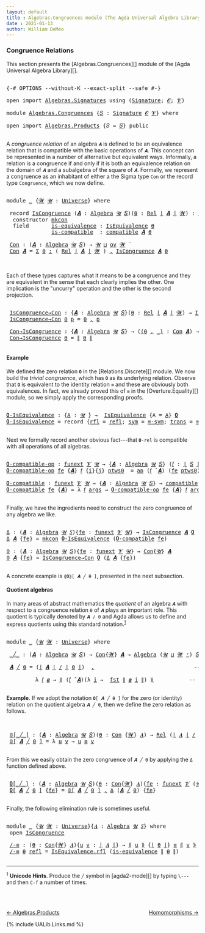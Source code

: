 ```yaml
---
layout: default
title : Algebras.Congruences module (The Agda Universal Algebra Library)
date : 2021-01-13
author: William DeMeo
---
```


### <a id="congruence-relations">Congruence Relations</a>
This section presents the [Algebras.Congruences][] module of the [Agda Universal Algebra Library][].

<pre class="Agda">

<a id="313" class="Symbol">{-#</a> <a id="317" class="Keyword">OPTIONS</a> <a id="325" class="Pragma">--without-K</a> <a id="337" class="Pragma">--exact-split</a> <a id="351" class="Pragma">--safe</a> <a id="358" class="Symbol">#-}</a>

<a id="363" class="Keyword">open</a> <a id="368" class="Keyword">import</a> <a id="375" href="Algebras.Signatures.html" class="Module">Algebras.Signatures</a> <a id="395" class="Keyword">using</a> <a id="401" class="Symbol">(</a><a id="402" href="Algebras.Signatures.html#626" class="Function">Signature</a><a id="411" class="Symbol">;</a> <a id="413" href="Overture.Preliminaries.html#8157" class="Generalizable">𝓞</a><a id="414" class="Symbol">;</a> <a id="416" href="Universes.html#262" class="Generalizable">𝓥</a><a id="417" class="Symbol">)</a>

<a id="420" class="Keyword">module</a> <a id="427" href="Algebras.Congruences.html" class="Module">Algebras.Congruences</a> <a id="448" class="Symbol">{</a><a id="449" href="Algebras.Congruences.html#449" class="Bound">𝑆</a> <a id="451" class="Symbol">:</a> <a id="453" href="Algebras.Signatures.html#626" class="Function">Signature</a> <a id="463" href="Overture.Preliminaries.html#8157" class="Generalizable">𝓞</a> <a id="465" href="Universes.html#262" class="Generalizable">𝓥</a><a id="466" class="Symbol">}</a> <a id="468" class="Keyword">where</a>

<a id="475" class="Keyword">open</a> <a id="480" class="Keyword">import</a> <a id="487" href="Algebras.Products.html" class="Module">Algebras.Products</a> <a id="505" class="Symbol">{</a><a id="506" class="Argument">𝑆</a> <a id="508" class="Symbol">=</a> <a id="510" href="Algebras.Congruences.html#449" class="Bound">𝑆</a><a id="511" class="Symbol">}</a> <a id="513" class="Keyword">public</a>

</pre>

A *congruence relation* of an algebra `𝑨` is defined to be an equivalence relation that is compatible with the basic operations of `𝑨`.  This concept can be represented in a number of alternative but equivalent ways.  Informally, a relation is a congruence if and only if it is both an equivalence relation on the domain of `𝑨` and a subalgebra of the square of `𝑨`.  Formally, we represent a congruence as an inhabitant of either a the Sigma type `Con` or the record type `Congruence`, which we now define.

<pre class="Agda">

<a id="1056" class="Keyword">module</a> <a id="1063" href="Algebras.Congruences.html#1063" class="Module">_</a> <a id="1065" class="Symbol">{</a><a id="1066" href="Algebras.Congruences.html#1066" class="Bound">𝓦</a> <a id="1068" href="Algebras.Congruences.html#1068" class="Bound">𝓤</a> <a id="1070" class="Symbol">:</a> <a id="1072" href="Universes.html#205" class="Function">Universe</a><a id="1080" class="Symbol">}</a> <a id="1082" class="Keyword">where</a>

 <a id="1090" class="Keyword">record</a> <a id="1097" href="Algebras.Congruences.html#1097" class="Record">IsCongruence</a> <a id="1110" class="Symbol">(</a><a id="1111" href="Algebras.Congruences.html#1111" class="Bound">𝑨</a> <a id="1113" class="Symbol">:</a> <a id="1115" href="Algebras.Algebras.html#844" class="Function">Algebra</a> <a id="1123" href="Algebras.Congruences.html#1068" class="Bound">𝓤</a> <a id="1125" href="Algebras.Congruences.html#449" class="Bound">𝑆</a><a id="1126" class="Symbol">)(</a><a id="1128" href="Algebras.Congruences.html#1128" class="Bound">θ</a> <a id="1130" class="Symbol">:</a> <a id="1132" href="Relations.Discrete.html#4335" class="Function">Rel</a> <a id="1136" href="Overture.Preliminaries.html#13832" class="Function Operator">∣</a> <a id="1138" href="Algebras.Congruences.html#1111" class="Bound">𝑨</a> <a id="1140" href="Overture.Preliminaries.html#13832" class="Function Operator">∣</a> <a id="1142" href="Algebras.Congruences.html#1066" class="Bound">𝓦</a><a id="1143" class="Symbol">)</a> <a id="1145" class="Symbol">:</a> <a id="1147" href="Algebras.Products.html#2231" class="Function">ov</a> <a id="1150" href="Algebras.Congruences.html#1066" class="Bound">𝓦</a> <a id="1152" href="Agda.Primitive.html#636" class="Function Operator">⊔</a> <a id="1154" href="Algebras.Congruences.html#1068" class="Bound">𝓤</a> <a id="1156" href="Universes.html#403" class="Function Operator">̇</a>  <a id="1159" class="Keyword">where</a>
  <a id="1167" class="Keyword">constructor</a> <a id="1179" href="Algebras.Congruences.html#1179" class="InductiveConstructor">mkcon</a>
  <a id="1187" class="Keyword">field</a>       <a id="1199" href="Algebras.Congruences.html#1199" class="Field">is-equivalence</a> <a id="1214" class="Symbol">:</a> <a id="1216" href="Relations.Quotients.html#2373" class="Record">IsEquivalence</a> <a id="1230" href="Algebras.Congruences.html#1128" class="Bound">θ</a>
              <a id="1246" href="Algebras.Congruences.html#1246" class="Field">is-compatible</a>  <a id="1261" class="Symbol">:</a> <a id="1263" href="Algebras.Algebras.html#5920" class="Function">compatible</a> <a id="1274" href="Algebras.Congruences.html#1111" class="Bound">𝑨</a> <a id="1276" href="Algebras.Congruences.html#1128" class="Bound">θ</a>

 <a id="1280" href="Algebras.Congruences.html#1280" class="Function">Con</a> <a id="1284" class="Symbol">:</a> <a id="1286" class="Symbol">(</a><a id="1287" href="Algebras.Congruences.html#1287" class="Bound">𝑨</a> <a id="1289" class="Symbol">:</a> <a id="1291" href="Algebras.Algebras.html#844" class="Function">Algebra</a> <a id="1299" href="Algebras.Congruences.html#1068" class="Bound">𝓤</a> <a id="1301" href="Algebras.Congruences.html#449" class="Bound">𝑆</a><a id="1302" class="Symbol">)</a> <a id="1304" class="Symbol">→</a> <a id="1306" href="Algebras.Congruences.html#1068" class="Bound">𝓤</a> <a id="1308" href="Agda.Primitive.html#636" class="Function Operator">⊔</a> <a id="1310" href="Algebras.Products.html#2231" class="Function">ov</a> <a id="1313" href="Algebras.Congruences.html#1066" class="Bound">𝓦</a> <a id="1315" href="Universes.html#403" class="Function Operator">̇</a>
 <a id="1318" href="Algebras.Congruences.html#1280" class="Function">Con</a> <a id="1322" href="Algebras.Congruences.html#1322" class="Bound">𝑨</a> <a id="1324" class="Symbol">=</a> <a id="1326" href="MGS-MLTT.html#3074" class="Function">Σ</a> <a id="1328" href="Algebras.Congruences.html#1328" class="Bound">θ</a> <a id="1330" href="MGS-MLTT.html#3074" class="Function">꞉</a> <a id="1332" class="Symbol">(</a> <a id="1334" href="Relations.Discrete.html#4335" class="Function">Rel</a> <a id="1338" href="Overture.Preliminaries.html#13832" class="Function Operator">∣</a> <a id="1340" href="Algebras.Congruences.html#1322" class="Bound">𝑨</a> <a id="1342" href="Overture.Preliminaries.html#13832" class="Function Operator">∣</a> <a id="1344" href="Algebras.Congruences.html#1066" class="Bound">𝓦</a> <a id="1346" class="Symbol">)</a> <a id="1348" href="MGS-MLTT.html#3074" class="Function">,</a> <a id="1350" href="Algebras.Congruences.html#1097" class="Record">IsCongruence</a> <a id="1363" href="Algebras.Congruences.html#1322" class="Bound">𝑨</a> <a id="1365" href="Algebras.Congruences.html#1328" class="Bound">θ</a>


</pre>

Each of these types captures what it means to be a congruence and they are equivalent in the sense that each clearly implies the other. One implication is the "uncurry" operation and the other is the second projection.

<pre class="Agda">

 <a id="1616" href="Algebras.Congruences.html#1616" class="Function">IsCongruence→Con</a> <a id="1633" class="Symbol">:</a> <a id="1635" class="Symbol">{</a><a id="1636" href="Algebras.Congruences.html#1636" class="Bound">𝑨</a> <a id="1638" class="Symbol">:</a> <a id="1640" href="Algebras.Algebras.html#844" class="Function">Algebra</a> <a id="1648" href="Algebras.Congruences.html#1068" class="Bound">𝓤</a> <a id="1650" href="Algebras.Congruences.html#449" class="Bound">𝑆</a><a id="1651" class="Symbol">}(</a><a id="1653" href="Algebras.Congruences.html#1653" class="Bound">θ</a> <a id="1655" class="Symbol">:</a> <a id="1657" href="Relations.Discrete.html#4335" class="Function">Rel</a> <a id="1661" href="Overture.Preliminaries.html#13832" class="Function Operator">∣</a> <a id="1663" href="Algebras.Congruences.html#1636" class="Bound">𝑨</a> <a id="1665" href="Overture.Preliminaries.html#13832" class="Function Operator">∣</a> <a id="1667" href="Algebras.Congruences.html#1066" class="Bound">𝓦</a><a id="1668" class="Symbol">)</a> <a id="1670" class="Symbol">→</a> <a id="1672" href="Algebras.Congruences.html#1097" class="Record">IsCongruence</a> <a id="1685" href="Algebras.Congruences.html#1636" class="Bound">𝑨</a> <a id="1687" href="Algebras.Congruences.html#1653" class="Bound">θ</a> <a id="1689" class="Symbol">→</a> <a id="1691" href="Algebras.Congruences.html#1280" class="Function">Con</a> <a id="1695" href="Algebras.Congruences.html#1636" class="Bound">𝑨</a>
 <a id="1698" href="Algebras.Congruences.html#1616" class="Function">IsCongruence→Con</a> <a id="1715" href="Algebras.Congruences.html#1715" class="Bound">θ</a> <a id="1717" href="Algebras.Congruences.html#1717" class="Bound">p</a> <a id="1719" class="Symbol">=</a> <a id="1721" href="Algebras.Congruences.html#1715" class="Bound">θ</a> <a id="1723" href="MGS-MLTT.html#2929" class="InductiveConstructor Operator">,</a> <a id="1725" href="Algebras.Congruences.html#1717" class="Bound">p</a>

 <a id="1729" href="Algebras.Congruences.html#1729" class="Function">Con→IsCongruence</a> <a id="1746" class="Symbol">:</a> <a id="1748" class="Symbol">{</a><a id="1749" href="Algebras.Congruences.html#1749" class="Bound">𝑨</a> <a id="1751" class="Symbol">:</a> <a id="1753" href="Algebras.Algebras.html#844" class="Function">Algebra</a> <a id="1761" href="Algebras.Congruences.html#1068" class="Bound">𝓤</a> <a id="1763" href="Algebras.Congruences.html#449" class="Bound">𝑆</a><a id="1764" class="Symbol">}</a> <a id="1766" class="Symbol">→</a> <a id="1768" class="Symbol">(</a><a id="1769" href="Algebras.Congruences.html#1769" class="Bound">(θ</a> <a id="1772" href="Algebras.Congruences.html#1769" class="Bound">,</a> <a id="1774" href="Algebras.Congruences.html#1769" class="Bound">_)</a> <a id="1777" class="Symbol">:</a> <a id="1779" href="Algebras.Congruences.html#1280" class="Function">Con</a> <a id="1783" href="Algebras.Congruences.html#1749" class="Bound">𝑨</a><a id="1784" class="Symbol">)</a> <a id="1786" class="Symbol">→</a> <a id="1788" href="Algebras.Congruences.html#1097" class="Record">IsCongruence</a> <a id="1801" href="Algebras.Congruences.html#1749" class="Bound">𝑨</a> <a id="1803" href="Algebras.Congruences.html#1770" class="Bound">θ</a>
 <a id="1806" href="Algebras.Congruences.html#1729" class="Function">Con→IsCongruence</a> <a id="1823" href="Algebras.Congruences.html#1823" class="Bound">θ</a> <a id="1825" class="Symbol">=</a> <a id="1827" href="Overture.Preliminaries.html#13884" class="Function Operator">∥</a> <a id="1829" href="Algebras.Congruences.html#1823" class="Bound">θ</a> <a id="1831" href="Overture.Preliminaries.html#13884" class="Function Operator">∥</a>

</pre>

#### <a id="example">Example</a>
We defined the zero relation `𝟎` in the [Relations.Discrete][] module.  We now build the *trivial congruence*, which has `𝟎` as its underlying relation. Observe that `𝟎` is equivalent to the identity relation `≡` and these are obviously both equivalences. In fact, we already proved this of `≡` in the [Overture.Equality][] module, so we simply apply the corresponding proofs.

<pre class="Agda">

<a id="𝟎-IsEquivalence"></a><a id="2271" href="Algebras.Congruences.html#2271" class="Function">𝟎-IsEquivalence</a> <a id="2287" class="Symbol">:</a> <a id="2289" class="Symbol">{</a><a id="2290" href="Algebras.Congruences.html#2290" class="Bound">A</a> <a id="2292" class="Symbol">:</a> <a id="2294" href="Universes.html#260" class="Generalizable">𝓤</a> <a id="2296" href="Universes.html#403" class="Function Operator">̇</a><a id="2297" class="Symbol">}</a> <a id="2299" class="Symbol">→</a>  <a id="2302" href="Relations.Quotients.html#2373" class="Record">IsEquivalence</a> <a id="2316" class="Symbol">{</a><a id="2317" class="Argument">A</a> <a id="2319" class="Symbol">=</a> <a id="2321" href="Algebras.Congruences.html#2290" class="Bound">A</a><a id="2322" class="Symbol">}</a> <a id="2324" href="Relations.Discrete.html#5395" class="Function">𝟎</a>
<a id="2326" href="Algebras.Congruences.html#2271" class="Function">𝟎-IsEquivalence</a> <a id="2342" class="Symbol">=</a> <a id="2344" class="Keyword">record</a> <a id="2351" class="Symbol">{</a><a id="2352" href="Relations.Quotients.html#2434" class="Field">rfl</a> <a id="2356" class="Symbol">=</a> <a id="2358" href="Identity-Type.html#162" class="InductiveConstructor">refl</a><a id="2362" class="Symbol">;</a> <a id="2364" href="Relations.Quotients.html#2449" class="Field">sym</a> <a id="2368" class="Symbol">=</a> <a id="2370" href="Overture.Equality.html#2999" class="Function">≡-sym</a><a id="2375" class="Symbol">;</a> <a id="2377" href="Relations.Quotients.html#2464" class="Field">trans</a> <a id="2383" class="Symbol">=</a> <a id="2385" href="Overture.Equality.html#3061" class="Function">≡-trans</a><a id="2392" class="Symbol">}</a>

</pre>

Next we formally record another obvious fact---that `𝟎-rel` is compatible with all operations of all algebras.

<pre class="Agda">

<a id="𝟎-compatible-op"></a><a id="2533" href="Algebras.Congruences.html#2533" class="Function">𝟎-compatible-op</a> <a id="2549" class="Symbol">:</a> <a id="2551" href="MGS-FunExt-from-Univalence.html#393" class="Function">funext</a> <a id="2558" href="Algebras.Congruences.html#465" class="Bound">𝓥</a> <a id="2560" href="Universes.html#260" class="Generalizable">𝓤</a> <a id="2562" class="Symbol">→</a> <a id="2564" class="Symbol">{</a><a id="2565" href="Algebras.Congruences.html#2565" class="Bound">𝑨</a> <a id="2567" class="Symbol">:</a> <a id="2569" href="Algebras.Algebras.html#844" class="Function">Algebra</a> <a id="2577" href="Universes.html#260" class="Generalizable">𝓤</a> <a id="2579" href="Algebras.Congruences.html#449" class="Bound">𝑆</a><a id="2580" class="Symbol">}</a> <a id="2582" class="Symbol">(</a><a id="2583" href="Algebras.Congruences.html#2583" class="Bound">𝑓</a> <a id="2585" class="Symbol">:</a> <a id="2587" href="Overture.Preliminaries.html#13832" class="Function Operator">∣</a> <a id="2589" href="Algebras.Congruences.html#449" class="Bound">𝑆</a> <a id="2591" href="Overture.Preliminaries.html#13832" class="Function Operator">∣</a><a id="2592" class="Symbol">)</a> <a id="2594" class="Symbol">→</a> <a id="2596" class="Symbol">(</a><a id="2597" href="Algebras.Congruences.html#2583" class="Bound">𝑓</a> <a id="2599" href="Algebras.Algebras.html#3080" class="Function Operator">̂</a> <a id="2601" href="Algebras.Congruences.html#2565" class="Bound">𝑨</a><a id="2602" class="Symbol">)</a> <a id="2604" href="Relations.Discrete.html#8308" class="Function Operator">|:</a> <a id="2607" href="Relations.Discrete.html#5395" class="Function">𝟎</a>
<a id="2609" href="Algebras.Congruences.html#2533" class="Function">𝟎-compatible-op</a> <a id="2625" href="Algebras.Congruences.html#2625" class="Bound">fe</a> <a id="2628" class="Symbol">{</a><a id="2629" href="Algebras.Congruences.html#2629" class="Bound">𝑨</a><a id="2630" class="Symbol">}</a> <a id="2632" href="Algebras.Congruences.html#2632" class="Bound">𝑓</a> <a id="2634" class="Symbol">{</a><a id="2635" href="Algebras.Congruences.html#2635" class="Bound">i</a><a id="2636" class="Symbol">}{</a><a id="2638" href="Algebras.Congruences.html#2638" class="Bound">j</a><a id="2639" class="Symbol">}</a> <a id="2641" href="Algebras.Congruences.html#2641" class="Bound">ptws0</a>  <a id="2648" class="Symbol">=</a> <a id="2650" href="MGS-MLTT.html#6613" class="Function">ap</a> <a id="2653" class="Symbol">(</a><a id="2654" href="Algebras.Congruences.html#2632" class="Bound">𝑓</a> <a id="2656" href="Algebras.Algebras.html#3080" class="Function Operator">̂</a> <a id="2658" href="Algebras.Congruences.html#2629" class="Bound">𝑨</a><a id="2659" class="Symbol">)</a> <a id="2661" class="Symbol">(</a><a id="2662" href="Algebras.Congruences.html#2625" class="Bound">fe</a> <a id="2665" href="Algebras.Congruences.html#2641" class="Bound">ptws0</a><a id="2670" class="Symbol">)</a>

<a id="𝟎-compatible"></a><a id="2673" href="Algebras.Congruences.html#2673" class="Function">𝟎-compatible</a> <a id="2686" class="Symbol">:</a> <a id="2688" href="MGS-FunExt-from-Univalence.html#393" class="Function">funext</a> <a id="2695" href="Algebras.Congruences.html#465" class="Bound">𝓥</a> <a id="2697" href="Universes.html#260" class="Generalizable">𝓤</a> <a id="2699" class="Symbol">→</a> <a id="2701" class="Symbol">{</a><a id="2702" href="Algebras.Congruences.html#2702" class="Bound">𝑨</a> <a id="2704" class="Symbol">:</a> <a id="2706" href="Algebras.Algebras.html#844" class="Function">Algebra</a> <a id="2714" href="Universes.html#260" class="Generalizable">𝓤</a> <a id="2716" href="Algebras.Congruences.html#449" class="Bound">𝑆</a><a id="2717" class="Symbol">}</a> <a id="2719" class="Symbol">→</a> <a id="2721" href="Algebras.Algebras.html#5920" class="Function">compatible</a> <a id="2732" href="Algebras.Congruences.html#2702" class="Bound">𝑨</a> <a id="2734" href="Relations.Discrete.html#5395" class="Function">𝟎</a>
<a id="2736" href="Algebras.Congruences.html#2673" class="Function">𝟎-compatible</a> <a id="2749" href="Algebras.Congruences.html#2749" class="Bound">fe</a> <a id="2752" class="Symbol">{</a><a id="2753" href="Algebras.Congruences.html#2753" class="Bound">𝑨</a><a id="2754" class="Symbol">}</a> <a id="2756" class="Symbol">=</a> <a id="2758" class="Symbol">λ</a> <a id="2760" href="Algebras.Congruences.html#2760" class="Bound">𝑓</a> <a id="2762" href="Algebras.Congruences.html#2762" class="Bound">args</a> <a id="2767" class="Symbol">→</a> <a id="2769" href="Algebras.Congruences.html#2533" class="Function">𝟎-compatible-op</a> <a id="2785" href="Algebras.Congruences.html#2749" class="Bound">fe</a> <a id="2788" class="Symbol">{</a><a id="2789" href="Algebras.Congruences.html#2753" class="Bound">𝑨</a><a id="2790" class="Symbol">}</a> <a id="2792" href="Algebras.Congruences.html#2760" class="Bound">𝑓</a> <a id="2794" href="Algebras.Congruences.html#2762" class="Bound">args</a>

</pre>

Finally, we have the ingredients need to construct the zero congruence of any algebra we like.

<pre class="Agda">

<a id="Δ"></a><a id="2922" href="Algebras.Congruences.html#2922" class="Function">Δ</a> <a id="2924" class="Symbol">:</a> <a id="2926" class="Symbol">(</a><a id="2927" href="Algebras.Congruences.html#2927" class="Bound">𝑨</a> <a id="2929" class="Symbol">:</a> <a id="2931" href="Algebras.Algebras.html#844" class="Function">Algebra</a> <a id="2939" href="Universes.html#260" class="Generalizable">𝓤</a> <a id="2941" href="Algebras.Congruences.html#449" class="Bound">𝑆</a><a id="2942" class="Symbol">){</a><a id="2944" href="Algebras.Congruences.html#2944" class="Bound">fe</a> <a id="2947" class="Symbol">:</a> <a id="2949" href="MGS-FunExt-from-Univalence.html#393" class="Function">funext</a> <a id="2956" href="Algebras.Congruences.html#465" class="Bound">𝓥</a> <a id="2958" href="Universes.html#260" class="Generalizable">𝓤</a><a id="2959" class="Symbol">}</a> <a id="2961" class="Symbol">→</a> <a id="2963" href="Algebras.Congruences.html#1097" class="Record">IsCongruence</a> <a id="2976" href="Algebras.Congruences.html#2927" class="Bound">𝑨</a> <a id="2978" href="Relations.Discrete.html#5395" class="Function">𝟎</a>
<a id="2980" href="Algebras.Congruences.html#2922" class="Function">Δ</a> <a id="2982" href="Algebras.Congruences.html#2982" class="Bound">𝑨</a> <a id="2984" class="Symbol">{</a><a id="2985" href="Algebras.Congruences.html#2985" class="Bound">fe</a><a id="2987" class="Symbol">}</a> <a id="2989" class="Symbol">=</a> <a id="2991" href="Algebras.Congruences.html#1179" class="InductiveConstructor">mkcon</a> <a id="2997" href="Algebras.Congruences.html#2271" class="Function">𝟎-IsEquivalence</a> <a id="3013" class="Symbol">(</a><a id="3014" href="Algebras.Congruences.html#2673" class="Function">𝟎-compatible</a> <a id="3027" href="Algebras.Congruences.html#2985" class="Bound">fe</a><a id="3029" class="Symbol">)</a>

<a id="𝟘"></a><a id="3032" href="Algebras.Congruences.html#3032" class="Function">𝟘</a> <a id="3034" class="Symbol">:</a> <a id="3036" class="Symbol">(</a><a id="3037" href="Algebras.Congruences.html#3037" class="Bound">𝑨</a> <a id="3039" class="Symbol">:</a> <a id="3041" href="Algebras.Algebras.html#844" class="Function">Algebra</a> <a id="3049" href="Universes.html#260" class="Generalizable">𝓤</a> <a id="3051" href="Algebras.Congruences.html#449" class="Bound">𝑆</a><a id="3052" class="Symbol">){</a><a id="3054" href="Algebras.Congruences.html#3054" class="Bound">fe</a> <a id="3057" class="Symbol">:</a> <a id="3059" href="MGS-FunExt-from-Univalence.html#393" class="Function">funext</a> <a id="3066" href="Algebras.Congruences.html#465" class="Bound">𝓥</a> <a id="3068" href="Universes.html#260" class="Generalizable">𝓤</a><a id="3069" class="Symbol">}</a> <a id="3071" class="Symbol">→</a> <a id="3073" href="Algebras.Congruences.html#1280" class="Function">Con</a><a id="3076" class="Symbol">{</a><a id="3077" href="Universes.html#260" class="Generalizable">𝓤</a><a id="3078" class="Symbol">}</a> <a id="3080" href="Algebras.Congruences.html#3037" class="Bound">𝑨</a>
<a id="3082" href="Algebras.Congruences.html#3032" class="Function">𝟘</a> <a id="3084" href="Algebras.Congruences.html#3084" class="Bound">𝑨</a> <a id="3086" class="Symbol">{</a><a id="3087" href="Algebras.Congruences.html#3087" class="Bound">fe</a><a id="3089" class="Symbol">}</a> <a id="3091" class="Symbol">=</a> <a id="3093" href="Algebras.Congruences.html#1616" class="Function">IsCongruence→Con</a> <a id="3110" href="Relations.Discrete.html#5395" class="Function">𝟎</a> <a id="3112" class="Symbol">(</a><a id="3113" href="Algebras.Congruences.html#2922" class="Function">Δ</a> <a id="3115" href="Algebras.Congruences.html#3084" class="Bound">𝑨</a> <a id="3117" class="Symbol">{</a><a id="3118" href="Algebras.Congruences.html#3087" class="Bound">fe</a><a id="3120" class="Symbol">})</a>

</pre>


A concrete example is `⟪𝟎⟫[ 𝑨 ╱ θ ]`, presented in the next subsection.

#### <a id="quotient-algebras">Quotient algebras</a>
In many areas of abstract mathematics the *quotient* of an algebra `𝑨` with respect to a congruence relation `θ` of `𝑨` plays an important role. This quotient is typically denoted by `𝑨 / θ` and Agda allows us to define and express quotients using this standard notation.<sup>[1](Algebras.Congruences.html#fn1)</sup>

<pre class="Agda">

<a id="3595" class="Keyword">module</a> <a id="3602" href="Algebras.Congruences.html#3602" class="Module">_</a> <a id="3604" class="Symbol">{</a><a id="3605" href="Algebras.Congruences.html#3605" class="Bound">𝓤</a> <a id="3607" href="Algebras.Congruences.html#3607" class="Bound">𝓦</a> <a id="3609" class="Symbol">:</a> <a id="3611" href="Universes.html#205" class="Function">Universe</a><a id="3619" class="Symbol">}</a> <a id="3621" class="Keyword">where</a>

 <a id="3629" href="Algebras.Congruences.html#3629" class="Function Operator">_╱_</a> <a id="3633" class="Symbol">:</a> <a id="3635" class="Symbol">(</a><a id="3636" href="Algebras.Congruences.html#3636" class="Bound">𝑨</a> <a id="3638" class="Symbol">:</a> <a id="3640" href="Algebras.Algebras.html#844" class="Function">Algebra</a> <a id="3648" href="Algebras.Congruences.html#3605" class="Bound">𝓤</a> <a id="3650" href="Algebras.Congruences.html#449" class="Bound">𝑆</a><a id="3651" class="Symbol">)</a> <a id="3653" class="Symbol">→</a> <a id="3655" href="Algebras.Congruences.html#1280" class="Function">Con</a><a id="3658" class="Symbol">{</a><a id="3659" href="Algebras.Congruences.html#3607" class="Bound">𝓦</a><a id="3660" class="Symbol">}</a> <a id="3662" href="Algebras.Congruences.html#3636" class="Bound">𝑨</a> <a id="3664" class="Symbol">→</a> <a id="3666" href="Algebras.Algebras.html#844" class="Function">Algebra</a> <a id="3674" class="Symbol">(</a><a id="3675" href="Algebras.Congruences.html#3605" class="Bound">𝓤</a> <a id="3677" href="Agda.Primitive.html#636" class="Function Operator">⊔</a> <a id="3679" href="Algebras.Congruences.html#3607" class="Bound">𝓦</a> <a id="3681" href="Universes.html#181" class="Function Operator">⁺</a><a id="3682" class="Symbol">)</a> <a id="3684" href="Algebras.Congruences.html#449" class="Bound">𝑆</a>

 <a id="3688" href="Algebras.Congruences.html#3688" class="Bound">𝑨</a> <a id="3690" href="Algebras.Congruences.html#3629" class="Function Operator">╱</a> <a id="3692" href="Algebras.Congruences.html#3692" class="Bound">θ</a> <a id="3694" class="Symbol">=</a> <a id="3696" class="Symbol">(</a><a id="3697" href="Overture.Preliminaries.html#13832" class="Function Operator">∣</a> <a id="3699" href="Algebras.Congruences.html#3688" class="Bound">𝑨</a> <a id="3701" href="Overture.Preliminaries.html#13832" class="Function Operator">∣</a> <a id="3703" href="Relations.Quotients.html#4337" class="Function Operator">/</a> <a id="3705" href="Overture.Preliminaries.html#13832" class="Function Operator">∣</a> <a id="3707" href="Algebras.Congruences.html#3692" class="Bound">θ</a> <a id="3709" href="Overture.Preliminaries.html#13832" class="Function Operator">∣</a><a id="3710" class="Symbol">)</a>  <a id="3713" href="MGS-MLTT.html#2929" class="InductiveConstructor Operator">,</a>                               <a id="3745" class="Comment">-- the domain of the quotient algebra</a>

         <a id="3793" class="Symbol">λ</a> <a id="3795" href="Algebras.Congruences.html#3795" class="Bound">𝑓</a> <a id="3797" href="Algebras.Congruences.html#3797" class="Bound">𝒂</a> <a id="3799" class="Symbol">→</a> <a id="3801" href="Relations.Quotients.html#4550" class="Function Operator">⟪</a> <a id="3803" class="Symbol">(</a><a id="3804" href="Algebras.Congruences.html#3795" class="Bound">𝑓</a> <a id="3806" href="Algebras.Algebras.html#3080" class="Function Operator">̂</a> <a id="3808" href="Algebras.Congruences.html#3688" class="Bound">𝑨</a><a id="3809" class="Symbol">)(λ</a> <a id="3813" href="Algebras.Congruences.html#3813" class="Bound">i</a> <a id="3815" class="Symbol">→</a>  <a id="3818" href="Overture.Preliminaries.html#13836" class="Function">fst</a> <a id="3822" href="Overture.Preliminaries.html#13884" class="Function Operator">∥</a> <a id="3824" href="Algebras.Congruences.html#3797" class="Bound">𝒂</a> <a id="3826" href="Algebras.Congruences.html#3813" class="Bound">i</a> <a id="3828" href="Overture.Preliminaries.html#13884" class="Function Operator">∥</a><a id="3829" class="Symbol">)</a> <a id="3831" href="Relations.Quotients.html#4550" class="Function Operator">⟫</a>           <a id="3843" class="Comment">-- the basic operations of the quotient algebra</a>

</pre>

**Example**. If we adopt the notation `𝟎[ 𝑨 ╱ θ ]` for the zero (or identity) relation on the quotient algebra `𝑨 ╱ θ`, then we define the zero relation as follows.

<pre class="Agda">


 <a id="4086" href="Algebras.Congruences.html#4086" class="Function Operator">𝟘[_╱_]</a> <a id="4093" class="Symbol">:</a> <a id="4095" class="Symbol">(</a><a id="4096" href="Algebras.Congruences.html#4096" class="Bound">𝑨</a> <a id="4098" class="Symbol">:</a> <a id="4100" href="Algebras.Algebras.html#844" class="Function">Algebra</a> <a id="4108" href="Algebras.Congruences.html#3605" class="Bound">𝓤</a> <a id="4110" href="Algebras.Congruences.html#449" class="Bound">𝑆</a><a id="4111" class="Symbol">)(</a><a id="4113" href="Algebras.Congruences.html#4113" class="Bound">θ</a> <a id="4115" class="Symbol">:</a> <a id="4117" href="Algebras.Congruences.html#1280" class="Function">Con</a> <a id="4121" class="Symbol">{</a><a id="4122" href="Algebras.Congruences.html#3607" class="Bound">𝓦</a><a id="4123" class="Symbol">}</a> <a id="4125" href="Algebras.Congruences.html#4096" class="Bound">𝑨</a><a id="4126" class="Symbol">)</a> <a id="4128" class="Symbol">→</a> <a id="4130" href="Relations.Discrete.html#4335" class="Function">Rel</a> <a id="4134" class="Symbol">(</a><a id="4135" href="Overture.Preliminaries.html#13832" class="Function Operator">∣</a> <a id="4137" href="Algebras.Congruences.html#4096" class="Bound">𝑨</a> <a id="4139" href="Overture.Preliminaries.html#13832" class="Function Operator">∣</a> <a id="4141" href="Relations.Quotients.html#4337" class="Function Operator">/</a> <a id="4143" href="Overture.Preliminaries.html#13832" class="Function Operator">∣</a> <a id="4145" href="Algebras.Congruences.html#4113" class="Bound">θ</a> <a id="4147" href="Overture.Preliminaries.html#13832" class="Function Operator">∣</a><a id="4148" class="Symbol">)(</a><a id="4150" href="Algebras.Congruences.html#3605" class="Bound">𝓤</a> <a id="4152" href="Agda.Primitive.html#636" class="Function Operator">⊔</a> <a id="4154" href="Algebras.Congruences.html#3607" class="Bound">𝓦</a> <a id="4156" href="Universes.html#181" class="Function Operator">⁺</a><a id="4157" class="Symbol">)</a>
 <a id="4160" href="Algebras.Congruences.html#4086" class="Function Operator">𝟘[</a> <a id="4163" href="Algebras.Congruences.html#4163" class="Bound">𝑨</a> <a id="4165" href="Algebras.Congruences.html#4086" class="Function Operator">╱</a> <a id="4167" href="Algebras.Congruences.html#4167" class="Bound">θ</a> <a id="4169" href="Algebras.Congruences.html#4086" class="Function Operator">]</a> <a id="4171" class="Symbol">=</a> <a id="4173" class="Symbol">λ</a> <a id="4175" href="Algebras.Congruences.html#4175" class="Bound">u</a> <a id="4177" href="Algebras.Congruences.html#4177" class="Bound">v</a> <a id="4179" class="Symbol">→</a> <a id="4181" href="Algebras.Congruences.html#4175" class="Bound">u</a> <a id="4183" href="Identity-Type.html#121" class="Datatype Operator">≡</a> <a id="4185" href="Algebras.Congruences.html#4177" class="Bound">v</a>

</pre>

From this we easily obtain the zero congruence of `𝑨 ╱ θ` by applying the `Δ` function defined above.

<pre class="Agda">

 <a id="4318" href="Algebras.Congruences.html#4318" class="Function Operator">𝟎[_╱_]</a> <a id="4325" class="Symbol">:</a> <a id="4327" class="Symbol">(</a><a id="4328" href="Algebras.Congruences.html#4328" class="Bound">𝑨</a> <a id="4330" class="Symbol">:</a> <a id="4332" href="Algebras.Algebras.html#844" class="Function">Algebra</a> <a id="4340" href="Algebras.Congruences.html#3605" class="Bound">𝓤</a> <a id="4342" href="Algebras.Congruences.html#449" class="Bound">𝑆</a><a id="4343" class="Symbol">)(</a><a id="4345" href="Algebras.Congruences.html#4345" class="Bound">θ</a> <a id="4347" class="Symbol">:</a> <a id="4349" href="Algebras.Congruences.html#1280" class="Function">Con</a><a id="4352" class="Symbol">{</a><a id="4353" href="Algebras.Congruences.html#3607" class="Bound">𝓦</a><a id="4354" class="Symbol">}</a> <a id="4356" href="Algebras.Congruences.html#4328" class="Bound">𝑨</a><a id="4357" class="Symbol">){</a><a id="4359" href="Algebras.Congruences.html#4359" class="Bound">fe</a> <a id="4362" class="Symbol">:</a> <a id="4364" href="MGS-FunExt-from-Univalence.html#393" class="Function">funext</a> <a id="4371" href="Algebras.Congruences.html#465" class="Bound">𝓥</a> <a id="4373" class="Symbol">(</a><a id="4374" href="Algebras.Congruences.html#3605" class="Bound">𝓤</a> <a id="4376" href="Agda.Primitive.html#636" class="Function Operator">⊔</a> <a id="4378" href="Algebras.Congruences.html#3607" class="Bound">𝓦</a> <a id="4380" href="Universes.html#181" class="Function Operator">⁺</a><a id="4381" class="Symbol">)}</a> <a id="4384" class="Symbol">→</a> <a id="4386" href="Algebras.Congruences.html#1280" class="Function">Con</a> <a id="4390" class="Symbol">(</a><a id="4391" href="Algebras.Congruences.html#4328" class="Bound">𝑨</a> <a id="4393" href="Algebras.Congruences.html#3629" class="Function Operator">╱</a> <a id="4395" href="Algebras.Congruences.html#4345" class="Bound">θ</a><a id="4396" class="Symbol">)</a>
 <a id="4399" href="Algebras.Congruences.html#4318" class="Function Operator">𝟎[</a> <a id="4402" href="Algebras.Congruences.html#4402" class="Bound">𝑨</a> <a id="4404" href="Algebras.Congruences.html#4318" class="Function Operator">╱</a> <a id="4406" href="Algebras.Congruences.html#4406" class="Bound">θ</a> <a id="4408" href="Algebras.Congruences.html#4318" class="Function Operator">]</a> <a id="4410" class="Symbol">{</a><a id="4411" href="Algebras.Congruences.html#4411" class="Bound">fe</a><a id="4413" class="Symbol">}</a> <a id="4415" class="Symbol">=</a> <a id="4417" href="Algebras.Congruences.html#4086" class="Function Operator">𝟘[</a> <a id="4420" href="Algebras.Congruences.html#4402" class="Bound">𝑨</a> <a id="4422" href="Algebras.Congruences.html#4086" class="Function Operator">╱</a> <a id="4424" href="Algebras.Congruences.html#4406" class="Bound">θ</a> <a id="4426" href="Algebras.Congruences.html#4086" class="Function Operator">]</a> <a id="4428" href="MGS-MLTT.html#2929" class="InductiveConstructor Operator">,</a> <a id="4430" href="Algebras.Congruences.html#2922" class="Function">Δ</a> <a id="4432" class="Symbol">(</a><a id="4433" href="Algebras.Congruences.html#4402" class="Bound">𝑨</a> <a id="4435" href="Algebras.Congruences.html#3629" class="Function Operator">╱</a> <a id="4437" href="Algebras.Congruences.html#4406" class="Bound">θ</a><a id="4438" class="Symbol">)</a> <a id="4440" class="Symbol">{</a><a id="4441" href="Algebras.Congruences.html#4411" class="Bound">fe</a><a id="4443" class="Symbol">}</a>

</pre>


Finally, the following elimination rule is sometimes useful.

<pre class="Agda">

<a id="4535" class="Keyword">module</a> <a id="4542" href="Algebras.Congruences.html#4542" class="Module">_</a> <a id="4544" class="Symbol">{</a><a id="4545" href="Algebras.Congruences.html#4545" class="Bound">𝓤</a> <a id="4547" href="Algebras.Congruences.html#4547" class="Bound">𝓦</a> <a id="4549" class="Symbol">:</a> <a id="4551" href="Universes.html#205" class="Function">Universe</a><a id="4559" class="Symbol">}{</a><a id="4561" href="Algebras.Congruences.html#4561" class="Bound">𝑨</a> <a id="4563" class="Symbol">:</a> <a id="4565" href="Algebras.Algebras.html#844" class="Function">Algebra</a> <a id="4573" href="Algebras.Congruences.html#4545" class="Bound">𝓤</a> <a id="4575" href="Algebras.Congruences.html#449" class="Bound">𝑆</a><a id="4576" class="Symbol">}</a> <a id="4578" class="Keyword">where</a>
 <a id="4585" class="Keyword">open</a> <a id="4590" href="Algebras.Congruences.html#1097" class="Module">IsCongruence</a>

 <a id="4605" href="Algebras.Congruences.html#4605" class="Function">/-≡</a> <a id="4609" class="Symbol">:</a> <a id="4611" class="Symbol">(</a><a id="4612" href="Algebras.Congruences.html#4612" class="Bound">θ</a> <a id="4614" class="Symbol">:</a> <a id="4616" href="Algebras.Congruences.html#1280" class="Function">Con</a><a id="4619" class="Symbol">{</a><a id="4620" href="Algebras.Congruences.html#4547" class="Bound">𝓦</a><a id="4621" class="Symbol">}</a> <a id="4623" href="Algebras.Congruences.html#4561" class="Bound">𝑨</a><a id="4624" class="Symbol">){</a><a id="4626" href="Algebras.Congruences.html#4626" class="Bound">u</a> <a id="4628" href="Algebras.Congruences.html#4628" class="Bound">v</a> <a id="4630" class="Symbol">:</a> <a id="4632" href="Overture.Preliminaries.html#13832" class="Function Operator">∣</a> <a id="4634" href="Algebras.Congruences.html#4561" class="Bound">𝑨</a> <a id="4636" href="Overture.Preliminaries.html#13832" class="Function Operator">∣</a><a id="4637" class="Symbol">}</a> <a id="4639" class="Symbol">→</a> <a id="4641" href="Relations.Quotients.html#4550" class="Function Operator">⟪</a> <a id="4643" href="Algebras.Congruences.html#4626" class="Bound">u</a> <a id="4645" href="Relations.Quotients.html#4550" class="Function Operator">⟫</a> <a id="4647" class="Symbol">{</a><a id="4648" href="Overture.Preliminaries.html#13832" class="Function Operator">∣</a> <a id="4650" href="Algebras.Congruences.html#4612" class="Bound">θ</a> <a id="4652" href="Overture.Preliminaries.html#13832" class="Function Operator">∣</a><a id="4653" class="Symbol">}</a> <a id="4655" href="Identity-Type.html#121" class="Datatype Operator">≡</a> <a id="4657" href="Relations.Quotients.html#4550" class="Function Operator">⟪</a> <a id="4659" href="Algebras.Congruences.html#4628" class="Bound">v</a> <a id="4661" href="Relations.Quotients.html#4550" class="Function Operator">⟫</a> <a id="4663" class="Symbol">→</a> <a id="4665" href="Overture.Preliminaries.html#13832" class="Function Operator">∣</a> <a id="4667" href="Algebras.Congruences.html#4612" class="Bound">θ</a> <a id="4669" href="Overture.Preliminaries.html#13832" class="Function Operator">∣</a> <a id="4671" href="Algebras.Congruences.html#4626" class="Bound">u</a> <a id="4673" href="Algebras.Congruences.html#4628" class="Bound">v</a>
 <a id="4676" href="Algebras.Congruences.html#4605" class="Function">/-≡</a> <a id="4680" href="Algebras.Congruences.html#4680" class="Bound">θ</a> <a id="4682" href="Identity-Type.html#162" class="InductiveConstructor">refl</a> <a id="4687" class="Symbol">=</a> <a id="4689" href="Relations.Quotients.html#2434" class="Field">IsEquivalence.rfl</a> <a id="4707" class="Symbol">(</a><a id="4708" href="Algebras.Congruences.html#1199" class="Field">is-equivalence</a> <a id="4723" href="Overture.Preliminaries.html#13884" class="Function Operator">∥</a> <a id="4725" href="Algebras.Congruences.html#4680" class="Bound">θ</a> <a id="4727" href="Overture.Preliminaries.html#13884" class="Function Operator">∥</a><a id="4728" class="Symbol">)</a>

</pre>

--------------------------------------

<sup>1</sup><span class="footnote" id="fn1"> **Unicode Hints**. Produce the `╱` symbol in [agda2-mode][] by typing `\---` and then `C-f` a number of times.</span>



<br>
<br>

[← Algebras.Products](Algebras.Products.html)
<span style="float:right;">[Homomorphisms →](Homomorphisms.html)</span>

{% include UALib.Links.md %}

